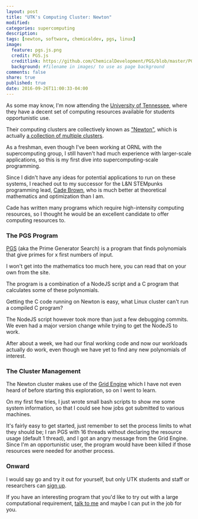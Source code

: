 ```yaml
---
layout: post
title: "UTK's Computing Cluster: Newton"
modified:
categories: supercomputing
description:
tags: [newton, software, chemicaldev, pgs, linux]
image:
  feature: pgs.js.png
  credit: PGS.js
  creditlink: https://github.com/ChemicalDevelopment/PGS/blob/master/PGS.js
  background: #filename in images/ to use as page background
comments: false
share: true
published: true
date: 2016-09-26T11:00:33-04:00
---
```


As some may know, I'm now attending the [University of Tennessee](http://www.utk.edu/), where they have a decent set of computing resources available for students opportunistic use.

Their computing clusters are collectively known as ["Newton"](https://newton.utk.edu/), which is actually [a collection of multiple clusters](https://newton.utk.edu/doc/Documentation/Systems/).

As a freshman, even though I've been working at ORNL with the supercomputing group, I still haven't had much experience with larger-scale applications, so this is my first dive into supercomputing-scale programming.

Since I didn't have any ideas for potential applications to run on these systems, I reached out to my successor for the L&N STEMpunks programming lead, [Cade Brown](https://github.com/CadeBrown), who is much better at theoretical mathematics and optimization than I am.

Cade has written many programs which require high-intensity computing resources, so I thought he would be an excellent candidate to offer computing resources to.

### The PGS Program

[PGS](https://github.com/ChemicalDevelopment/PGS/wiki) (aka the Prime Generator Search) is a program that finds polynomials that give primes for x first numbers of input.

I won't get into the mathematics too much here, you can read that on your own from the site.

The program is a combination of a NodeJS script and a C program that calculates some of these polynomials.

Getting the C code running on Newton is easy, what Linux cluster can't run a compiled C program?

The NodeJS script however took more than just a few debugging commits. We even had a major version change while trying to get the NodeJS to work.

After about a week, we had our final working code and now our workloads actually do work, even though we have yet to find any new polynomials of interest.

### The Cluster Management

The Newton cluster makes use of the [Grid Engine](https://newton.utk.edu/doc/Documentation/UsingTheGridEngine/) which I have not even heard of before starting this exploration, so on I went to learn.

On my first few tries, I just wrote small bash scripts to show me some system information, so that I could see how jobs got submitted to various machines.

It's fairly easy to get started, just remember to set the process limits to what they should be; I ran PGS with 16 threads without declaring the resource usage (default 1 thread), and I got an angry message from the Grid Engine. Since I'm an opportunistic user, the program would have been killed if those resources were needed for another process.

### Onward

I would say go and try it out for yourself, but only UTK students and staff or researchers can [sign up](https://newton.utk.edu/doc/Documentation/NewtonMembershipLevels).

If you have an interesting program that you'd like to try out with a large computational requirement, [talk to me](mailto:robobenklein@gmail.com) and maybe I can put in the job for you.
